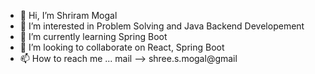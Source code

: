 - 👋 Hi, I’m Shriram Mogal
- 👀 I’m interested in Problem Solving and Java Backend Developement
- 🌱 I’m currently learning Spring Boot 
- 💞️ I’m looking to collaborate on React, Spring Boot
- 📫 How to reach me ...
    mail --> shree.s.mogal@gmail
